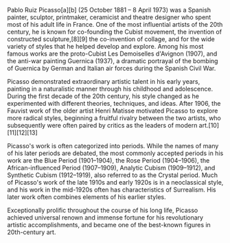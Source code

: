 Pablo Ruiz Picasso[a][b] (25 October 1881 – 8 April 1973) was a Spanish painter, sculptor, printmaker, ceramicist and theatre designer who spent most of his adult life in France. One of the most influential artists of the 20th century, he is known for co-founding the Cubist movement, the invention of constructed sculpture,[8][9] the co-invention of collage, and for the wide variety of styles that he helped develop and explore. Among his most famous works are the proto-Cubist Les Demoiselles d'Avignon (1907), and the anti-war painting Guernica (1937), a dramatic portrayal of the bombing of Guernica by German and Italian air forces during the Spanish Civil War.

Picasso demonstrated extraordinary artistic talent in his early years, painting in a naturalistic manner through his childhood and adolescence. During the first decade of the 20th century, his style changed as he experimented with different theories, techniques, and ideas. After 1906, the Fauvist work of the older artist Henri Matisse motivated Picasso to explore more radical styles, beginning a fruitful rivalry between the two artists, who subsequently were often paired by critics as the leaders of modern art.[10][11][12][13]

Picasso's work is often categorized into periods. While the names of many of his later periods are debated, the most commonly accepted periods in his work are the Blue Period (1901–1904), the Rose Period (1904–1906), the African-influenced Period (1907–1909), Analytic Cubism (1909–1912), and Synthetic Cubism (1912–1919), also referred to as the Crystal period. Much of Picasso's work of the late 1910s and early 1920s is in a neoclassical style, and his work in the mid-1920s often has characteristics of Surrealism. His later work often combines elements of his earlier styles.

Exceptionally prolific throughout the course of his long life, Picasso achieved universal renown and immense fortune for his revolutionary artistic accomplishments, and became one of the best-known figures in 20th-century art.